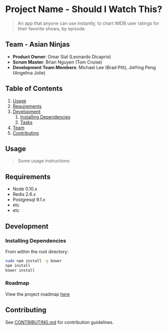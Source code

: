 # Project Name - Should I Watch This?

> An app that anyone can use instantly, to chart IMDB user ratings for their favorite shows, by episode.

## Team - Asian Ninjas

  - __Product Owner__: Omar Sial (Leonardo Dicaprio)
  - __Scrum Master__: Brian Nguyen (Tom Cruise)
  - __Development Team Members__: Michael Lee (Brad Pitt), JieYing Peng (Angelina Jolie)

## Table of Contents

1. [Usage](#Usage)
1. [Requirements](#requirements)
1. [Development](#development)
    1. [Installing Dependencies](#installing-dependencies)
    1. [Tasks](#tasks)
1. [Team](#team)
1. [Contributing](#contributing)

## Usage

> Some usage instructions

## Requirements

- Node 0.10.x
- Redis 2.6.x
- Postgresql 9.1.x
- etc
- etc

## Development

### Installing Dependencies

From within the root directory:

```sh
sudo npm install -g bower
npm install
bower install
```

### Roadmap

View the project roadmap [here](LINK_TO_PROJECT_ISSUES)


## Contributing

See [CONTRIBUTING.md](CONTRIBUTING.md) for contribution guidelines.
